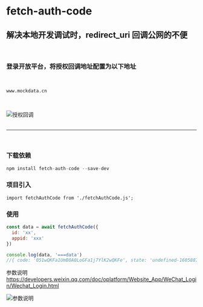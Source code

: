 # fetch-auth-code

## 解决本地开发调试时，redirect_uri 回调公网的不便
<br /> 

### 登录开放平台，将授权回调地址配置为以下地址

<br /> 

```
www.mockdata.cn
```
<br /> 


![授权回调](https://raw.githubusercontent.com/wyh-code/fetch-auth-code/master/mockdata.png)
<br /> 
<br /> 

* * *
<br /> 

### 下载依赖     

```js
npm install fetch-auth-code --save-dev
```

### 项目引入
```
import fetchAuthCode from './fetchAuthCode.js';
```


### 使用
```js
const data = await fetchAuthCode({
  id: 'xx',
  appid: 'xxx'
})

console.log(data, '===data')
//{ code: '051wQKFa1UmB0A0LoGFa1j7YlK2wQKFe', state: 'undefined-1605887483942.0002' }
```

参数说明        
https://developers.weixin.qq.com/doc/oplatform/Website_App/WeChat_Login/Wechat_Login.html

![参数说明](https://raw.githubusercontent.com/wyh-code/fetch-auth-code/master/params.png)
